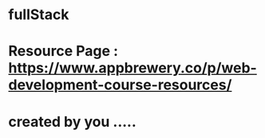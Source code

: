 # fullStack
# Resource Page : https://www.appbrewery.co/p/web-development-course-resources/
# created by you .....
